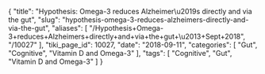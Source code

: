 {
    "title": "Hypothesis: Omega-3 reduces Alzheimer\u2019s directly and via the gut",
    "slug": "hypothesis-omega-3-reduces-alzheimers-directly-and-via-the-gut",
    "aliases": [
        "/Hypothesis+Omega-3+reduces+Alzheimers+directly+and+via+the+gut+\u2013+Sept+2018",
        "/10027"
    ],
    "tiki_page_id": 10027,
    "date": "2018-09-11",
    "categories": [
        "Gut",
        "Cognitive",
        "Vitamin D and Omega-3"
    ],
    "tags": [
        "Cognitive",
        "Gut",
        "Vitamin D and Omega-3"
    ]
}